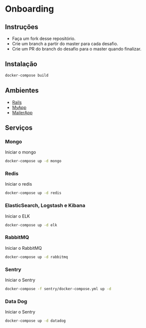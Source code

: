 # Onboarding
## Instruções
- Faça um fork desse repositório.
- Crie um branch a partir do master para cada desafio.
- Crie um PR do branch do desafio para o master quando finalizar.
## Instalação
```bash
docker-compose build
```

## Ambientes

- [Rails](rails)
- [MyApp](myapp)
- [MailerApp](mailerapp)

## Serviços

### Mongo

Iniciar o mongo
```bash
docker-compose up -d mongo
```
### Redis

Iniciar o redis
```bash
docker-compose up -d redis
```
### ElasticSearch, Logstash e Kibana

Iniciar o ELK
```bash
docker-compose up -d elk
```
### RabbitMQ

Iniciar o RabbitMQ
```bash
docker-compose up -d rabbitmq
```
### Sentry
Iniciar o Sentry
```bash
docker-compose -f sentry/docker-compose.yml up -d
```

### Data Dog
Iniciar o Sentry
```bash
docker-compose up -d datadog
```
